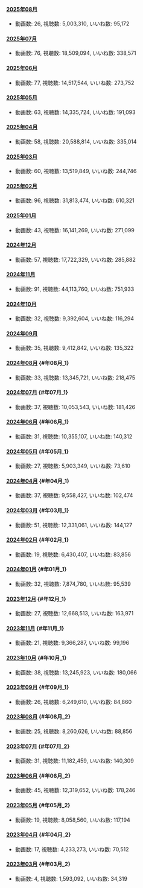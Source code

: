 #### [2025年08月](videos/202508 "wikilink")

-   動画数: 26, 視聴数: 5,003,310, いいね数: 95,172

#### [2025年07月](videos/202507 "wikilink")

-   動画数: 76, 視聴数: 18,509,094, いいね数: 338,571

#### [2025年06月](videos/202506 "wikilink")

-   動画数: 77, 視聴数: 14,517,544, いいね数: 273,752

#### [2025年05月](videos/202505 "wikilink")

-   動画数: 63, 視聴数: 14,335,724, いいね数: 191,093

#### [2025年04月](videos/202504 "wikilink")

-   動画数: 58, 視聴数: 20,588,814, いいね数: 335,014

#### [2025年03月](videos/202503 "wikilink")

-   動画数: 60, 視聴数: 13,519,849, いいね数: 244,746

#### [2025年02月](videos/202502 "wikilink")

-   動画数: 96, 視聴数: 31,813,474, いいね数: 610,321

#### [2025年01月](videos/202501 "wikilink")

-   動画数: 43, 視聴数: 16,141,269, いいね数: 271,099

#### [2024年12月](videos/202412 "wikilink")

-   動画数: 57, 視聴数: 17,722,329, いいね数: 285,882

#### [2024年11月](videos/202411 "wikilink")

-   動画数: 91, 視聴数: 44,113,760, いいね数: 751,933

#### [2024年10月](videos/202410 "wikilink")

-   動画数: 32, 視聴数: 9,392,604, いいね数: 116,294

#### [2024年09月](videos/202409 "wikilink")

-   動画数: 35, 視聴数: 9,412,842, いいね数: 135,322

#### [2024年08月](videos/202408 "wikilink") {#年08月_1}

-   動画数: 33, 視聴数: 13,345,721, いいね数: 218,475

#### [2024年07月](videos/202407 "wikilink") {#年07月_1}

-   動画数: 37, 視聴数: 10,053,543, いいね数: 181,426

#### [2024年06月](videos/202406 "wikilink") {#年06月_1}

-   動画数: 31, 視聴数: 10,355,107, いいね数: 140,312

#### [2024年05月](videos/202405 "wikilink") {#年05月_1}

-   動画数: 27, 視聴数: 5,903,349, いいね数: 73,610

#### [2024年04月](videos/202404 "wikilink") {#年04月_1}

-   動画数: 37, 視聴数: 9,558,427, いいね数: 102,474

#### [2024年03月](videos/202403 "wikilink") {#年03月_1}

-   動画数: 51, 視聴数: 12,331,061, いいね数: 144,127

#### [2024年02月](videos/202402 "wikilink") {#年02月_1}

-   動画数: 19, 視聴数: 6,430,407, いいね数: 83,856

#### [2024年01月](videos/202401 "wikilink") {#年01月_1}

-   動画数: 32, 視聴数: 7,874,780, いいね数: 95,539

#### [2023年12月](videos/202312 "wikilink") {#年12月_1}

-   動画数: 27, 視聴数: 12,668,513, いいね数: 163,971

#### [2023年11月](videos/202311 "wikilink") {#年11月_1}

-   動画数: 21, 視聴数: 9,366,287, いいね数: 99,196

#### [2023年10月](videos/202310 "wikilink") {#年10月_1}

-   動画数: 38, 視聴数: 13,245,923, いいね数: 180,066

#### [2023年09月](videos/202309 "wikilink") {#年09月_1}

-   動画数: 26, 視聴数: 6,249,610, いいね数: 84,860

#### [2023年08月](videos/202308 "wikilink") {#年08月_2}

-   動画数: 25, 視聴数: 8,260,626, いいね数: 88,856

#### [2023年07月](videos/202307 "wikilink") {#年07月_2}

-   動画数: 31, 視聴数: 11,182,459, いいね数: 140,309

#### [2023年06月](videos/202306 "wikilink") {#年06月_2}

-   動画数: 45, 視聴数: 12,319,652, いいね数: 178,246

#### [2023年05月](videos/202305 "wikilink") {#年05月_2}

-   動画数: 19, 視聴数: 8,058,560, いいね数: 117,194

#### [2023年04月](videos/202304 "wikilink") {#年04月_2}

-   動画数: 17, 視聴数: 4,233,273, いいね数: 70,512

#### [2023年03月](videos/202303 "wikilink") {#年03月_2}

-   動画数: 4, 視聴数: 1,593,092, いいね数: 34,319
